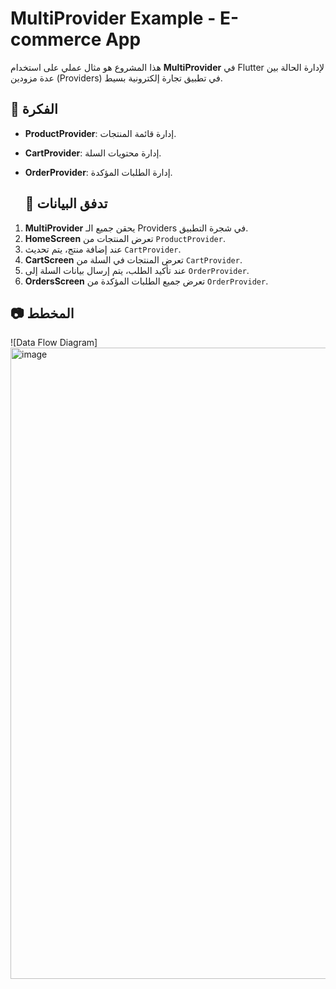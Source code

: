 

# MultiProvider Example - E-commerce App

هذا المشروع هو مثال عملي على استخدام **MultiProvider** في Flutter لإدارة الحالة بين عدة مزودين (Providers) في تطبيق تجارة إلكترونية بسيط.

## 📌 الفكرة
- **ProductProvider**: إدارة قائمة المنتجات.
- **CartProvider**: إدارة محتويات السلة.
- **OrderProvider**: إدارة الطلبات المؤكدة.

  ## 🧭 تدفق البيانات
1. **MultiProvider** يحقن جميع الـ Providers في شجرة التطبيق.
2. **HomeScreen** تعرض المنتجات من `ProductProvider`.
3. عند إضافة منتج، يتم تحديث `CartProvider`.
4. **CartScreen** تعرض المنتجات في السلة من `CartProvider`.
5. عند تأكيد الطلب، يتم إرسال بيانات السلة إلى `OrderProvider`.
6. **OrdersScreen** تعرض جميع الطلبات المؤكدة من `OrderProvider`.

## 📷 المخطط
![Data Flow Diagram]
<img width="1589" height="1010" alt="image" src="https://github.com/user-attachments/assets/24194dfa-fc53-405b-a535-a307ab65d92d" />


